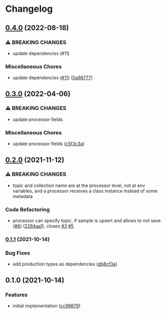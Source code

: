 # Changelog

## [0.4.0](https://www.github.com/mylims/base-processor/compare/v0.3.0...v0.4.0) (2022-08-18)


### ⚠ BREAKING CHANGES

* update dependencies (#11)

### Miscellaneous Chores

* update dependencies ([#11](https://www.github.com/mylims/base-processor/issues/11)) ([0a98777](https://www.github.com/mylims/base-processor/commit/0a987770b129e4fc553d82bcbefbc5320d4dbb5b))

## [0.3.0](https://www.github.com/mylims/base-processor/compare/v0.2.0...v0.3.0) (2022-04-06)


### ⚠ BREAKING CHANGES

* update processor fields

### Miscellaneous Chores

* update processor fields ([c5f3c3a](https://www.github.com/mylims/base-processor/commit/c5f3c3a85d73fa77f61b12fb17f8e3e75b0d0e0d))

## [0.2.0](https://www.github.com/mylims/base-processor/compare/v0.1.1...v0.2.0) (2021-11-12)


### ⚠ BREAKING CHANGES

* topic and collection name are at the processor level, not at env variables, and a processor receives a class instance instead of some metadata

### Code Refactoring

* processor can specify topic, if sample is upsert and allows to not save ([#6](https://www.github.com/mylims/base-processor/issues/6)) ([2284aa1](https://www.github.com/mylims/base-processor/commit/2284aa1427dc55ca3745085d0c63ff602cf96b3e)), closes [#3](https://www.github.com/mylims/base-processor/issues/3) [#5](https://www.github.com/mylims/base-processor/issues/5)

### [0.1.1](https://www.github.com/mylims/base-processor/compare/v0.1.0...v0.1.1) (2021-10-14)


### Bug Fixes

* add production types as dependencies ([db8cf3a](https://www.github.com/mylims/base-processor/commit/db8cf3acd16a9a6c53707b495e6db1ff1edf71bc))

## 0.1.0 (2021-10-14)


### Features

* initial implementation ([cc98879](https://www.github.com/mylims/base-processor/commit/cc98879d65f7cbe9bc9943573732c5d2b8bf85f0))
